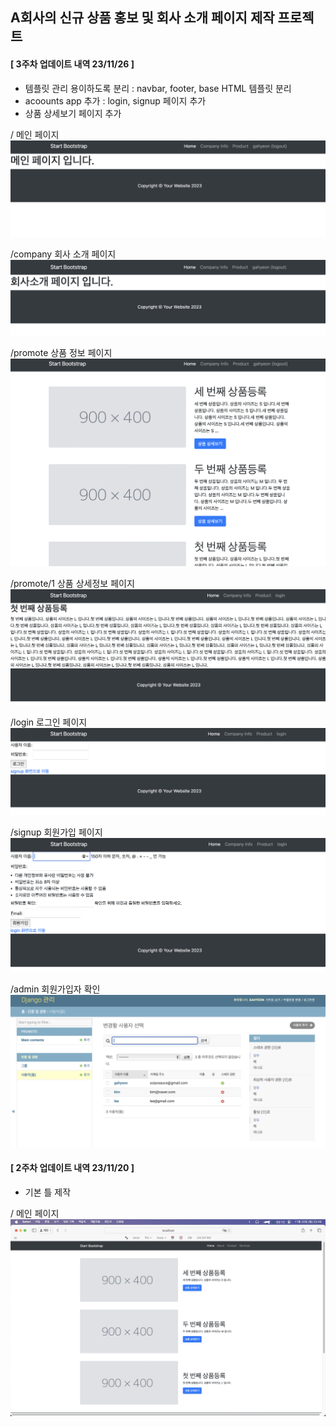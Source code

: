 ## A회사의 신규 상품 홍보 및 회사 소개 페이지 제작 프로젝트

#### [ 3주차 업데이트 내역 23/11/26 ]
* 템플릿 관리 용이하도록 분리 : navbar, footer, base HTML 템플릿 분리
* acoounts app 추가 : login, signup 페이지 추가
* 상품 상세보기 페이지 추가 

/ 메인 페이지
![2주차](static/img/mainpage.png)

/company 회사 소개 페이지
![2주차](static/img/company.png)

/promote 상품 정보 페이지
![2주차](static/img/promote.png)

/promote/1 상품 상세정보 페이지
![2주차](static/img/promote_1.png)

/login 로그인 페이지
![2주차](static/img/login.png)

/signup 회원가입 페이지
![2주차](static/img/signup.png)

/admin 회원가입자 확인
![2주차](static/img/admin.png)


#### [ 2주차 업데이트 내역 23/11/20 ]
* 기본 틀 제작

/ 메인 페이지
![2주차](static/img/first_assignment.png)
